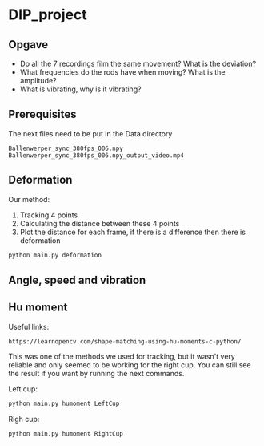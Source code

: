 # DIP_project
## Opgave
* Do all the 7 recordings film the same movement? What is the deviation?
* What frequencies do the rods have when moving? What is the amplitude?
* What is vibrating, why is it vibrating?
## Prerequisites
The next files need to be put in the Data directory
```
Ballenwerper_sync_380fps_006.npy
Ballenwerper_sync_380fps_006.npy_output_video.mp4
```
## Deformation
Our method:
1. Tracking 4 points
2. Calculating the distance between these 4 points
3. Plot the distance for each frame, if there is a difference then there is deformation
```bash
python main.py deformation
```
## Angle, speed and vibration

## Hu moment
Useful links:
```
https://learnopencv.com/shape-matching-using-hu-moments-c-python/
```
This was one of the methods we used for tracking, but it wasn't very reliable and only seemed to be working for the right cup.
You can still see the result if you want by running the next commands.

Left cup:
```bash
python main.py humoment LeftCup
```
Righ cup:
```bash
python main.py humoment RightCup
```
